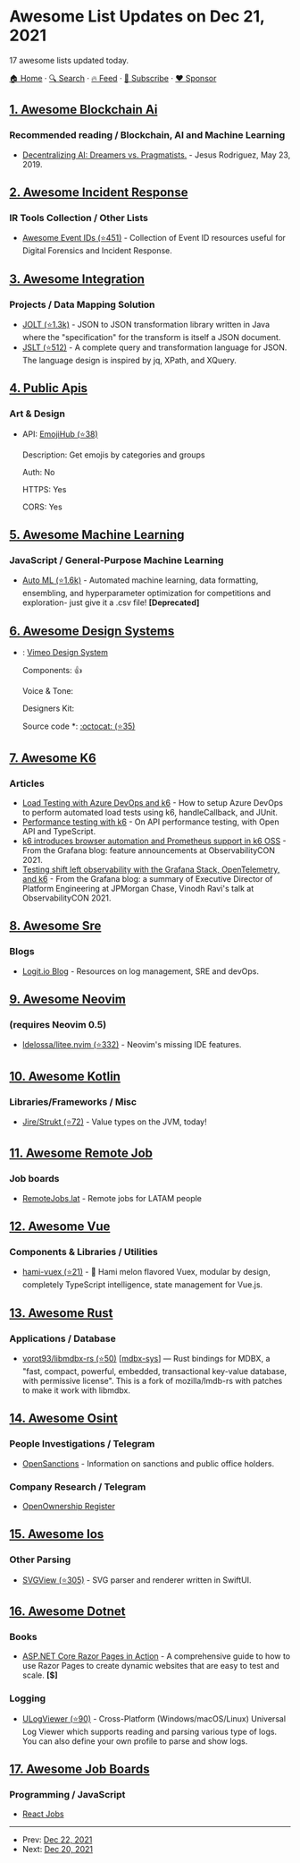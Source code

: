 # Awesome List Updates on Dec 21, 2021

17 awesome lists updated today.

[🏠 Home](/README.md) · [🔍 Search](https://www.trackawesomelist.com/search/) · [🔥 Feed](https://www.trackawesomelist.com/rss.xml) · [📮 Subscribe](https://trackawesomelist.us17.list-manage.com/subscribe?u=d2f0117aa829c83a63ec63c2f&id=36a103854c) · [❤️  Sponsor](https://github.com/sponsors/theowenyoung)



## [1. Awesome Blockchain Ai](/content/steven2358/awesome-blockchain-ai/README.md)

### Recommended reading / Blockchain, AI and Machine Learning

*   [Decentralizing AI: Dreamers vs. Pragmatists.](https://www.linkedin.com/pulse/decentralizing-ai-dreamers-vs-pragmatists-jesus-rodriguez) - Jesus Rodriguez, May 23, 2019.

## [2. Awesome Incident Response](/content/meirwah/awesome-incident-response/README.md)

### IR Tools Collection / Other Lists

*   [Awesome Event IDs (⭐451)](https://github.com/stuhli/awesome-event-ids) - Collection of Event ID resources useful for Digital Forensics and Incident Response.

## [3. Awesome Integration](/content/stn1slv/awesome-integration/README.md)

### Projects / Data Mapping Solution

*   [JOLT (⭐1.3k)](https://github.com/bazaarvoice/jolt) - JSON to JSON transformation library written in Java where the "specification" for the transform is itself a JSON document.
*   [JSLT (⭐512)](https://github.com/schibsted/jslt) - A complete query and transformation language for JSON. The language design is inspired by jq, XPath, and XQuery.

## [4. Public Apis](/content/public-apis/public-apis/README.md)

### Art & Design

- API: [EmojiHub (⭐38)](https://github.com/cheatsnake/emojihub)

  Description: Get emojis by categories and groups

  Auth: No

  HTTPS: Yes

  CORS: Yes



## [5. Awesome Machine Learning](/content/josephmisiti/awesome-machine-learning/README.md)

### JavaScript / General-Purpose Machine Learning

*   [Auto ML (⭐1.6k)](https://github.com/ClimbsRocks/auto_ml) - Automated machine learning, data formatting, ensembling, and hyperparameter optimization for competitions and exploration- just give it a .csv file! **\[Deprecated]**

## [6. Awesome Design Systems](/content/alexpate/awesome-design-systems/README.md)

- : [Vimeo Design System](https://vimeo.github.io/iris/)

  Components: 👍

  Voice & Tone: 

  Designers Kit: 

  Source code \*: [:octocat: (⭐35)](https://github.com/vimeo/iris)



## [7. Awesome K6](/content/grafana/awesome-k6/README.md)

### Articles

*   [Load Testing with Azure DevOps and k6](https://medium.com/microsoftazure/load-testing-with-azure-devops-and-k6-839be039b68a) - How to setup Azure DevOps to perform automated load tests using k6, handleCallback, and JUnit.
*   [Performance testing with k6](https://blog.shanelee.name/2021/12/15/performance-testing-with-k6/) - On API performance testing, with Open API and TypeScript.
*   [k6 introduces browser automation and Prometheus support in k6 OSS](https://grafana.com/blog/2021/11/24/k6-introduces-browser-automation-and-prometheus-support-in-k6-oss/) - From the Grafana blog: feature announcements at ObservabilityCON 2021.
*   [Testing shift left observability with the Grafana Stack, OpenTelemetry, and k6](https://grafana.com/blog/2021/12/06/testing-shift-left-observability-with-the-grafana-stack-opentelemetry-and-k6/) - From the Grafana blog: a summary of Executive Director of Platform Engineering at JPMorgan Chase, Vinodh Ravi's talk at ObservabilityCON 2021.

## [8. Awesome Sre](/content/dastergon/awesome-sre/README.md)

### Blogs

*   [Logit.io Blog](https://logit.io/blog) - Resources on log management, SRE and devOps.

## [9. Awesome Neovim](/content/rockerBOO/awesome-neovim/README.md)

### (requires Neovim 0.5)

*   [ldelossa/litee.nvim (⭐332)](https://github.com/ldelossa/litee.nvim) - Neovim's missing IDE features.

## [10. Awesome Kotlin](/content/KotlinBy/awesome-kotlin/README.md)

### Libraries/Frameworks / Misc

*   [Jire/Strukt (⭐72)](https://github.com/Jire/Strukt) - Value types on the JVM, today!

## [11. Awesome Remote Job](/content/lukasz-madon/awesome-remote-job/README.md)

### Job boards

*   [RemoteJobs.lat](https://remotejobs.lat/) -  Remote jobs for LATAM people

## [12. Awesome Vue](/content/vuejs/awesome-vue/README.md)

### Components & Libraries / Utilities

*   [hami-vuex (⭐21)](https://github.com/guyskk/hami-vuex) - 🍈 Hami melon flavored Vuex, modular by design, completely TypeScript intelligence, state management for Vue.js.

## [13. Awesome Rust](/content/rust-unofficial/awesome-rust/README.md)

### Applications / Database

*   [vorot93/libmdbx-rs (⭐50)](https://github.com/vorot93/libmdbx-rs) \[[mdbx-sys](https://crates.io/crates/mdbx-sys)] — Rust bindings for MDBX, a "fast, compact, powerful, embedded, transactional key-value database, with permissive license". This is a fork of mozilla/lmdb-rs with patches to make it work with libmdbx.

## [14. Awesome Osint](/content/jivoi/awesome-osint/README.md)

### People Investigations / Telegram

*   [OpenSanctions](https://www.opensanctions.org/search/) - Information on sanctions and public office holders.

### Company Research / Telegram

*   [OpenOwnership Register](https://register.openownership.org/)

## [15. Awesome Ios](/content/vsouza/awesome-ios/README.md)

### Other Parsing

*   [SVGView (⭐305)](https://github.com/exyte/SVGView) - SVG parser and renderer written in SwiftUI.

## [16. Awesome Dotnet](/content/quozd/awesome-dotnet/README.md)

### Books

*   [ASP.NET Core Razor Pages in Action](https://www.manning.com/books/asp-net-core-razor-pages-in-action) - A comprehensive guide to how to use Razor Pages to create dynamic websites that are easy to test and scale. **\[$]**

### Logging

*   [ULogViewer (⭐90)](https://github.com/carina-studio/ULogViewer) - Cross-Platform (Windows/macOS/Linux) Universal Log Viewer which supports reading and parsing various type of logs. You can also define your own profile to parse and show logs.

## [17. Awesome Job Boards](/content/tramcar/awesome-job-boards/README.md)

### Programming / JavaScript

*   [React Jobs](https://reactjsjob.com)

---

- Prev: [Dec 22, 2021](/content/2021/12/22/README.md)
- Next: [Dec 20, 2021](/content/2021/12/20/README.md)
